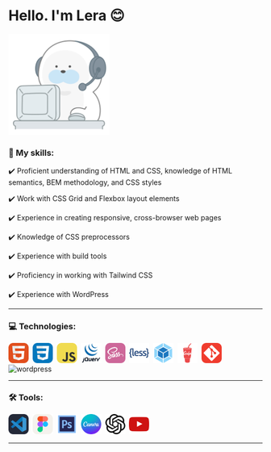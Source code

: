 # Hello. I'm Lera :blush: 

<img src="icons/=).gif" title="git" alt="git" width="200"/>

### :round_pushpin: My skills:

:heavy_check_mark: Proficient understanding of HTML and CSS, knowledge of HTML semantics, BEM methodology, and CSS styles
  
:heavy_check_mark: Work with CSS Grid and Flexbox layout elements

:heavy_check_mark: Experience in creating responsive, cross-browser web pages

:heavy_check_mark: Knowledge of CSS preprocessors

:heavy_check_mark: Experience with build tools 

:heavy_check_mark: Proficiency in working with Tailwind CSS

:heavy_check_mark: Experience with WordPress


---

### 💻 Technologies: 
<div>
  <img src="icons/HTML.svg" alt="html5" width="40" height="40"/>&nbsp
  <img src="icons/CSS.svg" title="css" alt="css" width="40" height="40"/>&nbsp
  <img src="icons/JavaScript.svg" title="javascript" alt="javascript" width="40" height="40"/>&nbsp
  <img src="icons/jquery.svg" title="jquery" alt="jquery" width="40" height="40"/>&nbsp
  <img src="icons/Sass.svg" alt="sass/scss" width="40" height="40"/>&nbsp;
  <img src="icons/less.svg" title="less" alt="less" width="40" height="40"/>&nbsp
  <img src="icons/webpack-original.svg" title="webpack" alt="webpack" width="40" height="40"/>&nbsp;
  <img src="icons/gulp.svg" title="gulp" alt="gulp" width="40" height="40"/>&nbsp
  <img src="icons/Git.svg" title="git" alt="git" width="40" height="40"/>&nbsp
  <img src="[icons/Git.svg](https://upload.wikimedia.org/wikipedia/commons/9/98/WordPress_blue_logo.svg)" title="wordpress" alt="wordpress" width="40" height="40"/>&nbsp
</div>

---

### 🛠 Tools:

<div>
  <img src="icons/VSCode-Dark.svg" title="vscode" alt="vscode" width="40" height="40"/>&nbsp;
  <img src="icons/Figma-Light.svg" title="figma" alt="figma" width="40" height="40"/>&nbsp;
  <img src="icons/photoshop.svg" title="photoshop" alt="photoshop" width="40" height="40"/>&nbsp;
  <img src="icons/canva-icon.svg" title="canva" alt="canva" width="40" height="40"/>&nbsp;
  <img src="icons/openai.svg" title="openai" alt="openai" width="40" height="40"/>&nbsp;
  <img src="icons/Youtube.svg" title="YouTube" alt="YouTube" width="40" height="40"/>&nbsp;
</div>

---
